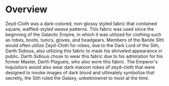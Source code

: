 # Overview
Zeyd-Cloth was a dark-colored, non-glossy styled fabric that contained square, waffled-styled weave patterns.
This fabric was used since the beginning of the Galactic Empire, in which it was utilized for clothing such as robes, boots, tunics, gloves, and headgears.
Members of the Banite SIth would often utilize Zeyd-Cloth for robes, due to the Dark Lord of the Sith, Darth Sidious, also utilizing this fabric to mask his shriveled appearance in public.
Darth Sidious chose to wear this fabric due to his admiration for his former Master, Darth Plagueis, who also wore this fabric.
The Emperor's Inquisitors would also wear dark maroon robes of zeyd-cloth that were designed to invoke images of dark blood and ultimately symbolize that secretly, the Sith ruled the Galaxy, unbeknownst to most at the time.